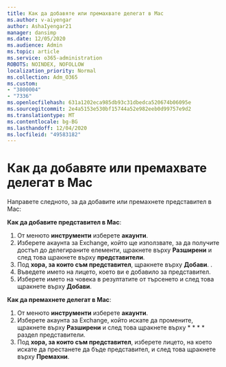```yaml
---
title: Как да добавяте или премахвате делегат в Mac
ms.author: v-aiyengar
author: AshaIyengar21
manager: dansimp
ms.date: 12/05/2020
ms.audience: Admin
ms.topic: article
ms.service: o365-administration
ROBOTS: NOINDEX, NOFOLLOW
localization_priority: Normal
ms.collection: Adm_O365
ms.custom:
- "3800004"
- "7336"
ms.openlocfilehash: 631a1202eca985db93c31dbedca520674b06095e
ms.sourcegitcommit: 2e4a5153e530bf15744a52e982eeb0d99757e9d2
ms.translationtype: MT
ms.contentlocale: bg-BG
ms.lasthandoff: 12/04/2020
ms.locfileid: "49583182"
---
```

# <a name="how-to-add-or-remove-a-delegate-in-mac"></a>Как да добавяте или премахвате делегат в Mac

Направете следното, за да добавите или премахнете представител в Mac:

**Как да добавите представител в Mac**:

1. От менюто **инструменти** изберете **акаунти**.
1. Изберете акаунта за Exchange, който ще използвате, за да получите достъп до делегираните елементи, щракнете върху **Разширени** и след това щракнете върху **представители**.
1. Под **хора, за които съм представител**, щракнете върху **Добави**. .
1. Въведете името на лицето, което ви е добавило за представител.
1. Изберете името на човека в резултатите от търсенето и след това щракнете върху **Добави**.
 
**Как да премахнете делегат в Mac**:

1. От менюто **инструменти** изберете **акаунти**.
1. Изберете акаунта за Exchange, който искате да промените, щракнете върху **Разширени** и след това щракнете върху * * * * раздел представители.
1. Под **хора, за които съм представител**, изберете лицето, на което искате да престанете да бъде представител, и след това щракнете върху **Премахни**.
